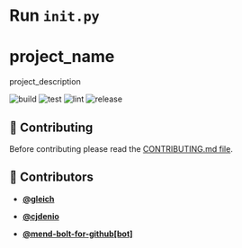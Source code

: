 <!-- DO NOT REMOVE - contributor_list:data:start:["gleich", "cjdenio", "mend-bolt-for-github[bot]"]:end -->

# Run `init.py`

# project_name

project_description

![build](https://github.com/github_username/project_name/workflows/build/badge.svg)
![test](https://github.com/github_username/project_name/workflows/test/badge.svg)
![lint](https://github.com/github_username/project_name/workflows/lint/badge.svg)
![release](https://github.com/github_username/project_name/workflows/release/badge.svg)

## 🙌 Contributing

Before contributing please read the [CONTRIBUTING.md file](https://github.com/gleich/project_name/blob/master/CONTRIBUTING.md).

<!-- DO NOT REMOVE - contributor_list:start -->
## 👥 Contributors


- **[@gleich](https://github.com/gleich)**

- **[@cjdenio](https://github.com/cjdenio)**

- **[@mend-bolt-for-github[bot]](https://github.com/apps/mend-bolt-for-github)**

<!-- DO NOT REMOVE - contributor_list:end -->
